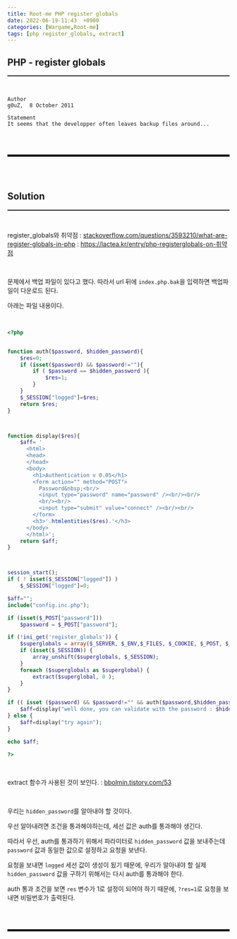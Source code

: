 ```yaml
---
title: Root-me PHP register globals
date: 2022-06-19-11:43  +0900
categories: [Wargame,Root-me]
tags: [php register_globals, extract]
---
```


## PHP - register globals
<hr style="border-top: 1px solid;"><br>

```
Author
g0uZ,  8 October 2011

Statement
It seems that the developper often leaves backup files around...
```

<br><br>
<hr style="border: 2px solid;">
<br><br>

## Solution
<hr style="border-top: 1px solid;"><br>

register_globals와 취약점
: <a href="https://stackoverflow.com/questions/3593210/what-are-register-globals-in-php" target="_blank">stackoverflow.com/questions/3593210/what-are-register-globals-in-php</a>
: <a href="https://lactea.kr/entry/php-registerglobals-on-취약점" target="_blank">https://lactea.kr/entry/php-registerglobals-on-취약점</a>

<br>

문제에서 백업 파일이 있다고 했다. 따라서 url 뒤에 ```index.php.bak```을 입력하면 백업파일이 다운로드 된다.

아래는 파일 내용이다.

<br>

```php
<?php


function auth($password, $hidden_password){
    $res=0;
    if (isset($password) && $password!=""){
        if ( $password == $hidden_password ){
            $res=1;
        }
    }
    $_SESSION["logged"]=$res;
    return $res;
}



function display($res){
    $aff= '
	  <html>
	  <head>
	  </head>
	  <body>
	    <h1>Authentication v 0.05</h1>
	    <form action="" method="POST">
	      Password&nbsp;<br/>
	      <input type="password" name="password" /><br/><br/>
	      <br/><br/>
	      <input type="submit" value="connect" /><br/><br/>
	    </form>
	    <h3>'.htmlentities($res).'</h3>
	  </body>
	  </html>';
    return $aff;
}



session_start();
if ( ! isset($_SESSION["logged"]) )
    $_SESSION["logged"]=0;

$aff="";
include("config.inc.php");

if (isset($_POST["password"]))
    $password = $_POST["password"];

if (!ini_get('register_globals')) {
    $superglobals = array($_SERVER, $_ENV,$_FILES, $_COOKIE, $_POST, $_GET);
    if (isset($_SESSION)) {
        array_unshift($superglobals, $_SESSION);
    }
    foreach ($superglobals as $superglobal) {
        extract($superglobal, 0 );
    }
}

if (( isset ($password) && $password!="" && auth($password,$hidden_password)==1) || (is_array($_SESSION) && $_SESSION["logged"]==1 ) ){
    $aff=display("well done, you can validate with the password : $hidden_password");
} else {
    $aff=display("try again");
}

echo $aff;

?>
```

<br>

extract 함수가 사용된 것이 보인다.
: <a href="https://bbolmin.tistory.com/53" target="_blank">bbolmin.tistory.com/53</a>

<br>

우리는 ```hidden_password```를 알아내야 할 것이다. 

우선 알아내려면 조건을 통과해야하는데, 세선 값은 auth를 통과해야 생긴다. 

따라서 우선, auth를 통과하기 위해서 파라미터로 ```hidden_password``` 값을 보내주는데 ```password``` 값과 동일한 값으로 설정하고 요청을 보낸다.

요청을 보내면 ```logged``` 세선 값이 생성이 됬기 때문에, 우리가 알아내야 할 실제 ```hidden_password``` 값을 구하기 위해서는 다시 auth를 통과해야 한다.

auth 통과 조건을 보면 ```res``` 변수가 1로 설정이 되어야 하기 때문에, ```?res=1```로 요청을 보내면 비밀번호가 출력된다.


<br><br>
<hr style="border: 2px solid;">
<br><br>
